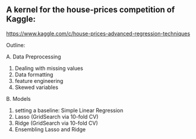 ## A kernel for the house-prices competition of Kaggle:

https://www.kaggle.com/c/house-prices-advanced-regression-techniques

Outline:

A. Data Preprocessing
  1. Dealing with missing values
  2. Data formatting
  3. feature engineering
  4. Skewed variables
  
B. Models
  1. setting a baseline: Simple Linear Regression
  2. Lasso (GridSearch via 10-fold CV)
  3. Ridge (GridSearch via 10-fold CV)
  4. Ensembling Lasso and Ridge
